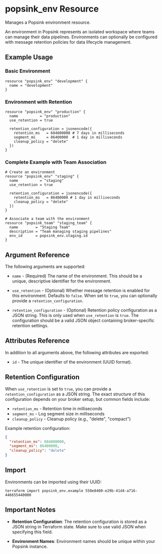 # popsink_env Resource

Manages a Popsink environment resource.

An environment in Popsink represents an isolated workspace where teams can manage their data pipelines. Environments can optionally be configured with message retention policies for data lifecycle management.

## Example Usage

### Basic Environment

```hcl
resource "popsink_env" "development" {
  name = "development"
}
```

### Environment with Retention

```hcl
resource "popsink_env" "production" {
  name          = "production"
  use_retention = true

  retention_configuration = jsonencode({
    retention_ms   = 604800000 # 7 days in milliseconds
    segment_ms     = 86400000  # 1 day in milliseconds
    cleanup_policy = "delete"
  })
}
```

### Complete Example with Team Association

```hcl
# Create an environment
resource "popsink_env" "staging" {
  name          = "staging"
  use_retention = true

  retention_configuration = jsonencode({
    retention_ms   = 86400000 # 1 day in milliseconds
    cleanup_policy = "delete"
  })
}

# Associate a team with the environment
resource "popsink_team" "staging_team" {
  name        = "Staging Team"
  description = "Team managing staging pipelines"
  env_id      = popsink_env.staging.id
}
```

## Argument Reference

The following arguments are supported:

* `name` - (Required) The name of the environment. This should be a unique, descriptive identifier for the environment.

* `use_retention` - (Optional) Whether message retention is enabled for this environment. Defaults to `false`. When set to `true`, you can optionally provide a `retention_configuration`.

* `retention_configuration` - (Optional) Retention policy configuration as a JSON string. This is only used when `use_retention` is `true`. The configuration should be a valid JSON object containing broker-specific retention settings.

## Attributes Reference

In addition to all arguments above, the following attributes are exported:

* `id` - The unique identifier of the environment (UUID format).

## Retention Configuration

When `use_retention` is set to `true`, you can provide a `retention_configuration` as a JSON string. The exact structure of this configuration depends on your broker setup, but common fields include:

* `retention_ms` - Retention time in milliseconds
* `segment_ms` - Log segment size in milliseconds  
* `cleanup_policy` - Cleanup policy (e.g., "delete", "compact")

Example retention configuration:

```json
{
  "retention_ms": 604800000,
  "segment_ms": 86400000,
  "cleanup_policy": "delete"
}
```

## Import

Environments can be imported using their UUID:

```shell
terraform import popsink_env.example 550e8400-e29b-41d4-a716-446655440000
```

## Important Notes

* **Retention Configuration**: The retention configuration is stored as a JSON string in Terraform state. Make sure to use valid JSON when specifying this field.

* **Environment Names**: Environment names should be unique within your Popsink instance.